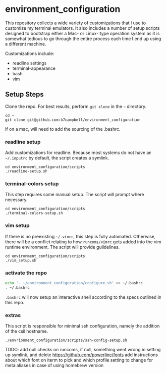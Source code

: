 # environment\_configuration

This repository collects a wide variety of customizations that I use to customize my terminal emulators. It also includes a number of setup scripts designed to bootstrap either a Mac- or Linux- type operation system as it is somewhat tedious to go through the entire process each time I end up using a different machine.

Customizations include:
* readline settings
* terminal-appearance
* bash
* vim

## Setup Steps

Clone the repo. For best results, perform `git clone` in the `~` directory.

```shell
cd ~
git clone git@github.com:b7campbell/environment_configuration
```

If on a mac, will need to add the sourcing of the .bashrc.

### readline setup

Add customizations for readline. Because most systems do not have an `~/.inputrc` by default, the script creates a symlink.

```shell
cd environment_configuration/scripts
./readline-setup.sh
```

### terminal-colors setup

This step requires some manual setup. The script will prompt where necessary.

```shell
cd environment_configuration/scripts
./terminal-colors-setup.sh
```

### vim setup

If there is no preexisting `~/.vimrc`, this step is fully automated. Otherwise, there will be a conflict relating to how `runcoms/vimrc` gets added into the vim runtime environment. The script will provide guildelines.

```shell
cd environment_configuration/scripts
./vim_setup.sh
```

### activate the repo

```sh
echo '. ~/environment_configuration/configure.sh' >> ~/.bashrc
. ~/.bashrc
```

`.bashrc` will now setup an interactive shell according to the specs outlined in this repo.


### extras

This script is responsible for minimal ssh configuration, namely the addition of the csil hostname.

```shell
./envrionment_configuration/scripts/ssh-config-setup.sh
```

TODO: add null checks on runcoms, if null, something went wrong in setting up symlink, and delete
https://github.com/powerline/fonts
add instructions about which font on iterm to pick and which profile setting to change for meta
aliases in case of using homebrew version

